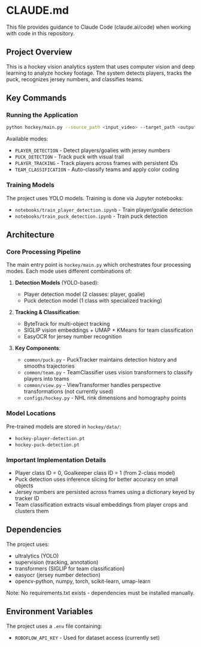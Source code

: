 # CLAUDE.md

This file provides guidance to Claude Code (claude.ai/code) when working with code in this repository.

## Project Overview

This is a hockey vision analytics system that uses computer vision and deep learning to analyze hockey footage. The system detects players, tracks the puck, recognizes jersey numbers, and classifies teams.

## Key Commands

### Running the Application
```bash
python hockey/main.py --source_path <input_video> --target_path <output_video> --mode <MODE> --device <cuda|cpu>
```

Available modes:
- `PLAYER_DETECTION` - Detect players/goalies with jersey numbers
- `PUCK_DETECTION` - Track puck with visual trail
- `PLAYER_TRACKING` - Track players across frames with persistent IDs
- `TEAM_CLASSIFICATION` - Auto-classify teams and apply color coding

### Training Models
The project uses YOLO models. Training is done via Jupyter notebooks:
- `notebooks/train_player_detection.ipynb` - Train player/goalie detection
- `notebooks/train_puck_detection.ipynb` - Train puck detection

## Architecture

### Core Processing Pipeline
The main entry point is `hockey/main.py` which orchestrates four processing modes. Each mode uses different combinations of:

1. **Detection Models** (YOLO-based):
   - Player detection model (2 classes: player, goalie)
   - Puck detection model (1 class with specialized tracking)

2. **Tracking & Classification**:
   - ByteTrack for multi-object tracking
   - SIGLIP vision embeddings + UMAP + KMeans for team classification
   - EasyOCR for jersey number recognition

3. **Key Components**:
   - `common/puck.py` - PuckTracker maintains detection history and smooths trajectories
   - `common/team.py` - TeamClassifier uses vision transformers to classify players into teams
   - `common/view.py` - ViewTransformer handles perspective transformations (not currently used)
   - `configs/hockey.py` - NHL rink dimensions and homography points

### Model Locations
Pre-trained models are stored in `hockey/data/`:
- `hockey-player-detection.pt`
- `hockey-puck-detection.pt`

### Important Implementation Details
- Player class ID = 0, Goalkeeper class ID = 1 (from 2-class model)
- Puck detection uses inference slicing for better accuracy on small objects
- Jersey numbers are persisted across frames using a dictionary keyed by tracker ID
- Team classification extracts visual embeddings from player crops and clusters them

## Dependencies
The project uses:
- ultralytics (YOLO)
- supervision (tracking, annotation)
- transformers (SIGLIP for team classification)
- easyocr (jersey number detection)
- opencv-python, numpy, torch, scikit-learn, umap-learn

Note: No requirements.txt exists - dependencies must be installed manually.

## Environment Variables
The project uses a `.env` file containing:
- `ROBOFLOW_API_KEY` - Used for dataset access (currently set)